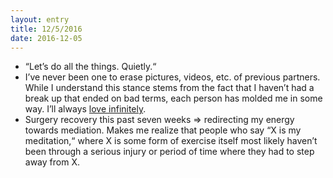 ```yaml
---
layout: entry
title: 12/5/2016
date: 2016-12-05
---
```


- “Let’s do all the things. Quietly.“
- I’ve never been one to erase pictures, videos, etc. of previous partners. While I understand this stance stems from the fact that I haven’t had a break up that ended on bad terms, each person has molded me in some way. I’ll always [love infinitely](https://github.com/Jasdev/thoughts/blame/97c505fa1cd52e74060fc898d0f20f3206347164/core-values.md#L6).
- Surgery recovery this past seven weeks => redirecting my energy towards mediation. Makes me realize that people who say “X is my meditation,“ where X is some form of exercise itself most likely haven’t been through a serious injury or period of time where they had to step away from X.
